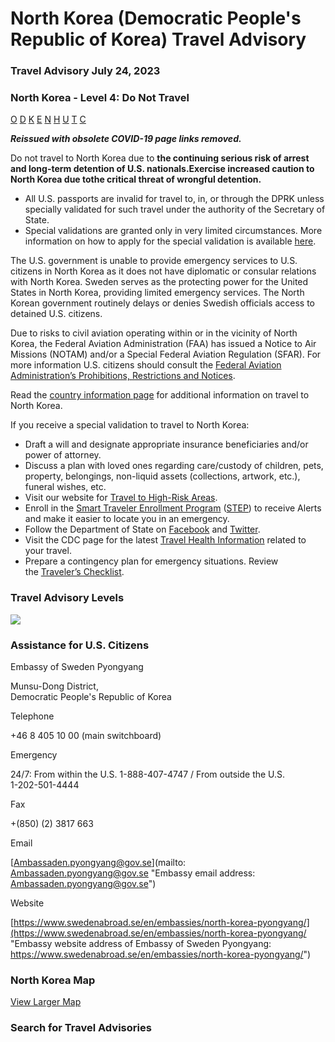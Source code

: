 # North Korea (Democratic People's Republic of Korea) Travel Advisory

### Travel Advisory July 24, 2023

### North Korea - Level 4: Do Not Travel

[O](javascript:void(0); "Tool Tip: Other")
[D](javascript:void(0); "Tool Tip: Wrongful Detention")
[K](javascript:void(0); "Tool Tip: Kidnap and Hostage")
[E](javascript:void(0); "Tool Tip: Event")
[N](javascript:void(0); "Tool Tip: Disaster")
[H](javascript:void(0); "Tool Tip: Health")
[U](javascript:void(0); "Tool Tip: Civil Unrest")
[T](javascript:void(0); "Tool Tip: Terrorism")
[C](javascript:void(0); "Tool Tip: Crimes")

***Reissued with obsolete COVID-19 page links removed.***

Do not travel to North Korea due to **the continuing serious risk of arrest and long-term detention of U.S. nationals.**Exercise increased caution to North Korea due to**the critical threat of wrongful detention.**

* All U.S. passports are invalid for travel to, in, or through the DPRK unless specially validated for such travel under the authority of the Secretary of State.
* Special validations are granted only in very limited circumstances. More information on how to apply for the special validation is available [here](https://travel.state.gov/content/travel/en/passports/requirements/passport-for-travel-to-north-korea.html).

The U.S. government is unable to provide emergency services to U.S. citizens in North Korea as it does not have diplomatic or consular relations with North Korea. Sweden serves as the protecting power for the United States in North Korea, providing limited emergency services. The North Korean government routinely delays or denies Swedish officials access to detained U.S. citizens.

Due to risks to civil aviation operating within or in the vicinity of North Korea, the Federal Aviation Administration (FAA) has issued a Notice to Air Missions (NOTAM) and/or a Special Federal Aviation Regulation (SFAR). For more information U.S. citizens should consult the [Federal Aviation Administration’s Prohibitions, Restrictions and Notices](https://www.faa.gov/air_traffic/publications/us_restrictions/).

Read the [country information page](https://travel.state.gov/content/travel/en/international-travel/International-Travel-Country-Information-Pages/KoreaDemocraticPeoplesRepublicof.html) for additional information on travel to North Korea.

If you receive a special validation to travel to North Korea:

* Draft a will and designate appropriate insurance beneficiaries and/or power of attorney.
* Discuss a plan with loved ones regarding care/custody of children, pets, property, belongings, non-liquid assets (collections, artwork, etc.), funeral wishes, etc.
* Visit our website for [Travel to High-Risk Areas](https://travel.state.gov/content/passports/en/go/TraveltoHighRiskAreas.html).
* Enroll in the [Smart Traveler Enrollment Program](https://step.state.gov/step/) ([STEP](https://step.state.gov/step/)) to receive Alerts and make it easier to locate you in an emergency.
* Follow the Department of State on [Facebook](https://www.facebook.com/travelgov/ "facebook") and [Twitter](https://twitter.com/travelgov "twitter").
* Visit the CDC page for the latest [Travel Health Information](https://wwwnc.cdc.gov/travel/destinations/list) related to your travel.
* Prepare a contingency plan for emergency situations. Review the [Traveler’s Checklist](https://travel.state.gov/content/passports/en/go/checklist.html).

### Travel Advisory Levels

[![](/content/dam/NEWTravelAssets/images/travel-levelv1.svg)](/content/travel/en/international-travel/before-you-go/about-our-new-products.html "Travel Advisory Levels")

### Assistance for U.S. Citizens

Embassy of Sweden Pyongyang

Munsu-Dong District,  
Democratic People's Republic of Korea

Telephone

+46 8 405 10 00 (main switchboard)

Emergency

24/7: From within the U.S. 1-888-407-4747 / From outside the U.S.  
1-202-501-4444

Fax

+(850) (2) 3817 663

Email

[Ambassaden.pyongyang@gov.se](mailto: Ambassaden.pyongyang@gov.se "Embassy email address: Ambassaden.pyongyang@gov.se")

Website

[https://www.swedenabroad.se/en/embassies/north-korea-pyongyang/](https://www.swedenabroad.se/en/embassies/north-korea-pyongyang/ "Embassy website address of Embassy of Sweden Pyongyang: https://www.swedenabroad.se/en/embassies/north-korea-pyongyang/")

### North Korea Map

[View Larger Map](https://travelmaps.state.gov/TSGMap/?extent=119.695143596,36.795058237,132.993324356,42.174352933 "Map of North Korea")



### Search for Travel Advisories
